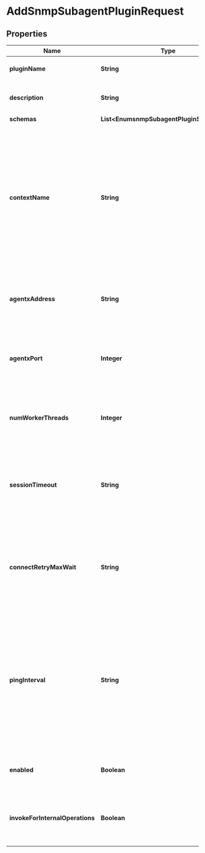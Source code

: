 

# AddSnmpSubagentPluginRequest


## Properties

| Name | Type | Description | Notes |
|------------ | ------------- | ------------- | -------------|
|**pluginName** | **String** | Name of the new Plugin |  |
|**description** | **String** | A description for this Plugin |  [optional] |
|**schemas** | **List&lt;EnumsnmpSubagentPluginSchemaUrn&gt;** |  |  |
|**contextName** | **String** | The SNMP context name for this sub-agent. The context name must not be longer than 30 ASCII characters. Each server in a topology must have a unique SNMP context name. |  [optional] |
|**agentxAddress** | **String** | The hostname or IP address of the SNMP master agent. |  [optional] |
|**agentxPort** | **Integer** | The port number on which the SNMP master agent will be contacted. |  [optional] |
|**numWorkerThreads** | **Integer** | The number of worker threads to use to handle SNMP requests. |  [optional] |
|**sessionTimeout** | **String** | Specifies the maximum amount of time to wait for a session to the master agent to be established. |  [optional] |
|**connectRetryMaxWait** | **String** | The maximum amount of time to wait between attempts to establish a connection to the master agent. |  [optional] |
|**pingInterval** | **String** | The amount of time between consecutive pings sent by the sub-agent on its connection to the master agent. A value of zero disables the sending of pings by the sub-agent. |  [optional] |
|**enabled** | **Boolean** | Indicates whether the plug-in is enabled for use. |  |
|**invokeForInternalOperations** | **Boolean** | Indicates whether the plug-in should be invoked for internal operations. |  [optional] |



